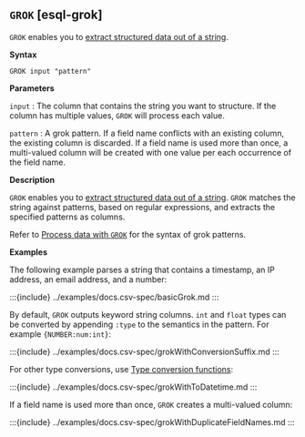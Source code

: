 ## `GROK` [esql-grok]

`GROK` enables you to [extract structured data out of a string](/reference/query-languages/esql/esql-process-data-with-dissect-grok.md).

**Syntax**

```esql
GROK input "pattern"
```

**Parameters**

`input`
:   The column that contains the string you want to structure. If the column has
    multiple values, `GROK` will process each value.

`pattern`
:   A grok pattern. If a field name conflicts with an existing column, the existing column is discarded.
    If a field name is used more than once, a multi-valued column will be created with one value
    per each occurrence of the field name.

**Description**

`GROK` enables you to [extract structured data out of a string](/reference/query-languages/esql/esql-process-data-with-dissect-grok.md).
`GROK` matches the string against patterns, based on regular expressions,
and extracts the specified patterns as columns.

Refer to [Process data with `GROK`](/reference/query-languages/esql/esql-process-data-with-dissect-grok.md#esql-process-data-with-grok) for the syntax of grok patterns.

**Examples**

The following example parses a string that contains a timestamp, an IP address,
an email address, and a number:

:::{include} ../examples/docs.csv-spec/basicGrok.md
:::

By default, `GROK` outputs keyword string columns. `int` and `float` types can
be converted by appending `:type` to the semantics in the pattern. For example
`{NUMBER:num:int}`:

:::{include} ../examples/docs.csv-spec/grokWithConversionSuffix.md
:::

For other type conversions, use [Type conversion functions](/reference/query-languages/esql/functions-operators/type-conversion-functions.md):

:::{include} ../examples/docs.csv-spec/grokWithToDatetime.md
:::

If a field name is used more than once, `GROK` creates a multi-valued column:

:::{include} ../examples/docs.csv-spec/grokWithDuplicateFieldNames.md
:::
